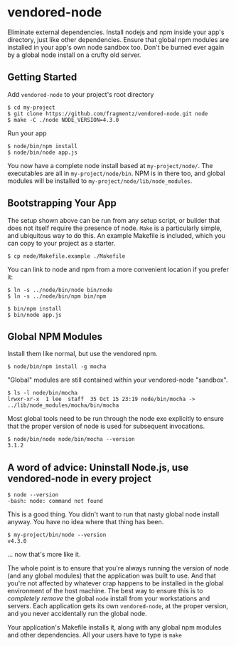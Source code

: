 
# vendored-node

Eliminate external dependencies.  Install nodejs and npm inside your app's directory, just like
other dependencies.  Ensure that global npm modules are installed in your app's own node sandbox
too. Don't be burned ever again by a global node install on a crufty old server.

## Getting Started

Add `vendored-node` to your project's root directory

    $ cd my-project
    $ git clone https://github.com/fragmentz/vendored-node.git node
    $ make -C ./node NODE_VERSION=4.3.0

Run your app

    $ node/bin/npm install
    $ node/bin/node app.js

You now have a complete node install based at `my-project/node/`.  The executables
are all in `my-project/node/bin`.  NPM is in there too, and global modules
will be installed to `my-project/node/lib/node_modules`.


## Bootstrapping Your App

The setup shown above can be run from any setup script, or builder that does not itself 
require the presence of node.  `Make` is a particularly simple, and ubiquitous way 
to do this.  An example Makefile is included, which you can copy to your project as
a starter.

    $ cp node/Makefile.example ./Makefile
    

You can link to 
node and npm from a more convenient location if you prefer it:

    $ ln -s ../node/bin/node bin/node
    $ ln -s ../node/bin/npm bin/npm

    $ bin/npm install 
    $ bin/node app.js

## Global NPM Modules

Install them like normal, but use the vendored npm.

    $ node/bin/npm install -g mocha

"Global" modules are still contained within your vendored-node "sandbox".

    $ ls -l node/bin/mocha
    lrwxr-xr-x  1 lee  staff  35 Oct 15 23:19 node/bin/mocha -> ../lib/node_modules/mocha/bin/mocha

Most global tools need to be run through the node exe explicitly to ensure that the proper version
of node is used for subsequent invocations.

    $ node/bin/node node/bin/mocha --version
    3.1.2


## A word of advice: Uninstall Node.js, use vendored-node in every project

    $ node --version
    -bash: node: command not found

This is a good thing.  You didn't want to run that nasty global node install anyway.  You have 
no idea where that thing has been.

    $ my-project/bin/node --version
    v4.3.0

... now that's more like it.

The whole point is to ensure that you're always running the version of node (and any
global modules) that the application was built to use.  And that you're not affected
by whatever crap happens to be installed in the global environment of the host machine.
The best way to ensure this is to *completely remove* the global `node` install 
from your workstations and servers.  Each application gets its own `vendored-node`, 
at the proper version, and you never accidentally run the global node.
 

Your application's Makefile installs it, along with any global npm modules 
and other dependencies. All your users have to type is `make`


